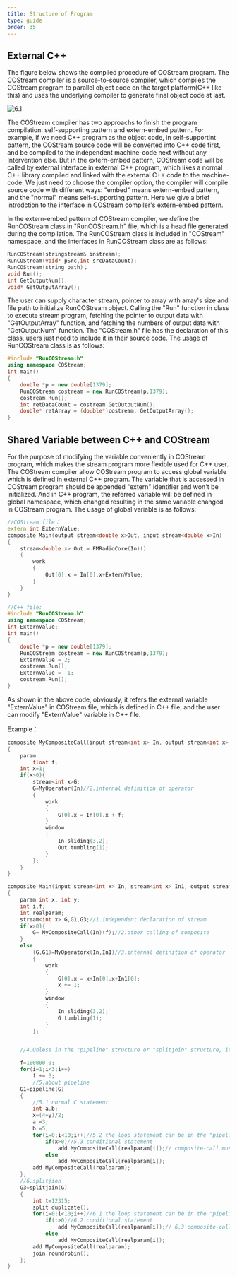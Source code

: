 ```yaml
---
title: Structure of Program
type: guide
order: 35
---
```


##   External C++

The figure below shows the compiled procedure of COStream program. The COStream compiler is a source-to-source compiler, which compiles the COStream program to parallel object code on the target platform(C++ like this) and uses the underlying compiler to generate final object code at last.

![6.1](https://i.loli.net/2018/07/01/5b38d266f2005.png)

The COStream compiler has two approachs to finish the program compilation: self-supporting pattern and extern-embed pattern. For example, if we need C++ program as the object code, in self-supportint pattern, the COStream source code will be converted into C++ code first, and be compiled to the independent machine-code next without any Intervention else. But in the extern-embed pattern, COStream code will be called by external interface in external C++ program, which likes a normal C++ library compiled and linked with the external C++ code to the machine-code. We just need to choose the compiler option, the compiler will compile source code with different ways: "embed" means extern-embed pattern, and the "normal" means self-supporting pattern. Here we give a brief introdction to the interface in COStream compiler's extern-embed pattern.

In the extern-embed pattern of COStream compiler, we define the RunCOStream class in "RunCOStream.h" file, which is a head file generated during the compilation. The RunCOStream class is included in "COStream" namespace, and the interfaces in RunCOStream class are as follows:
```c++
RunCOStream(stringstream& instream);
RunCOStream(void* pSrc,int srcDataCount);
RunCOStream(string path)；
void Run();
int GetOutputNum();
void* GetOutputArray();
```
The user can supply character stream, pointer to array with array's size and file path to initialize RunCOStream object. Calling the "Run" function in class to execute stream program, fetching the pointer to output data with "GetOutputArray" function, and fetching the numbers of output data with "GetOutputNum" function. The "COStream.h" file has the declaration of this class, users just need to include it in their source code.
The usage of RunCOStream class is as follows:

```c++
#include "RunCOStream.h"
using namespace COStream;
int main()
{
	double *p = new double[1379];
	RunCOStream costream = new RunCOStream(p,1379);
	costream.Run();
	int retDataCount = costream.GetOutputNum();
	double* retArray = (double*)costream. GetOutputArray();
}
```

##   Shared Variable between C++ and COStream

For the purpose of modifying the variable conveniently in COStream program, which makes the stream program more flexible used for C++ user. The COStream compiler allow COStream program to access global variable which is defined in external C++ program. The variable that is accessed in COStream program should be appended "extern" identifier and won't be initialized. And in C++ program, the referred variable will be defined in global namespace, which changed resulting in the same variable changed in COStream program.
The usage of global variable is as follows:
```c++
//COStream file：
extern int ExternValue;
composite Main(output stream<double x>Out, input stream<double x>In)
{
	stream<double x> Out = FMRadioCore(In)()
	{
		work
		{
			Out[0].x = In[0].x+ExternValue;
		}
	}
}
```
```c++
//C++ file:
#include "RunCOStream.h"
using namespace COStream;
int ExternValue;
int main()
{
	double *p = new double[1379];
	RunCOStream costream = new RunCOStream(p,1379);
	ExternValue = 2;
	costream.Run();
	ExternValue = -1;
	costream.Run();
}
```
As shown in the above code, obviously, it refers the external variable "ExternValue" in COStream file, which is defined in C++ file, and the user can modify "ExternValue" variable in C++ file.



Example：
```c++
composite MyCompositeCall(input stream<int x> In, output stream<int x> Out)
{
	param
		float f;
	int x=1;
	if(x>0){
		stream<int x>G;
		G=MyOperator(In)//2.internal definition of operator
		{
			work
			{
				G[0].x = In[0].x + f;
			}
			window
			{
				In sliding(3,2);
				Out tumbling(1);
			}
		};
	}
}

composite Main(input stream<int x> In, stream<int x> In1, output stream<int x> Out)
{
	param int x, int y;
	int i,f;
	int realparam;
	stream<int x> G,G1,G3;//1.independent declaration of stream
	if(x>0){
		G= MyCompositeCall(In)(f);//2.other calling of composite
	}
	else
		(G,G1)=MyOperatorx(In,In1)//3.internal definition of operator
		{
			work
			{
				G[0].x = x+In[0].x+In1[0];
				x += 1;
			}
			window
			{
				In sliding(3,2);
				G tumbling(1);
			}
		};


    //4.Unless in the "pipeline" structure or "splitjoin" structure, it isn't allowed to occur composite-calling statement in loop statement, which just allow the normal statement occuring.

	f=100000.0;
	for(i=1;i<3;i++)
		f += 3;
		//5.about pipeline
	G1=pipeline(G)
	{
		//5.1 normal C statement
		int a,b;
		x=(4+y)/2;
		a =3;
		b =5;
		for(i=0;i<10;i++)//5.2 the loop statement can be in the "pipeline" structure
			if(x>0)//5.3 conditional statement
				add MyCompositeCall(realparam[i]);// composite-call must be single-input and single-output
			else
				add MyCompositeCall(realparam[i]);
		add MyCompositeCall(realparam);
	};
	//6.splitjion
	G3=splitjoin(G)
	{
		int t=12315;
		split duplicate();
		for(i=0;i<10;i++)//6.1 the loop statement can be in the "pipeline" structure
			if(t>0)//6.2 conditional statement
				add MyCompositeCall(realparam[i]);// 6.3 composite-call must be single-input and single-output
			else
				add MyCompositeCall(realparam[i]);
		add MyCompositeCall(realparam);
		join roundrobin();
	};
}
```
